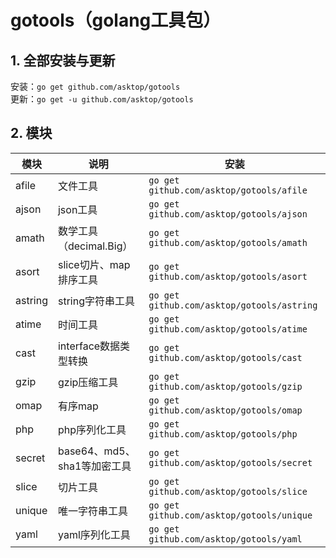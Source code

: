 # gotools（golang工具包）

## 1. 全部安装与更新

安装：`go get github.com/asktop/gotools`  
更新：`go get -u github.com/asktop/gotools`

## 2. 模块
| 模块 | 说明 | 安装 |
| --- | --- | --- |
|afile|文件工具|`go get github.com/asktop/gotools/afile`|
|ajson|json工具|`go get github.com/asktop/gotools/ajson`|
|amath|数学工具（decimal.Big）|`go get github.com/asktop/gotools/amath`|
|asort|slice切片、map排序工具|`go get github.com/asktop/gotools/asort`|
|astring|string字符串工具|`go get github.com/asktop/gotools/astring`|
|atime|时间工具|`go get github.com/asktop/gotools/atime`|
|cast|interface数据类型转换|`go get github.com/asktop/gotools/cast`|
|gzip|gzip压缩工具|`go get github.com/asktop/gotools/gzip`|
|omap|有序map|`go get github.com/asktop/gotools/omap`|
|php|php序列化工具|`go get github.com/asktop/gotools/php`|
|secret|base64、md5、sha1等加密工具|`go get github.com/asktop/gotools/secret`|
|slice|切片工具|`go get github.com/asktop/gotools/slice`|
|unique|唯一字符串工具|`go get github.com/asktop/gotools/unique`|
|yaml|yaml序列化工具|`go get github.com/asktop/gotools/yaml`|
